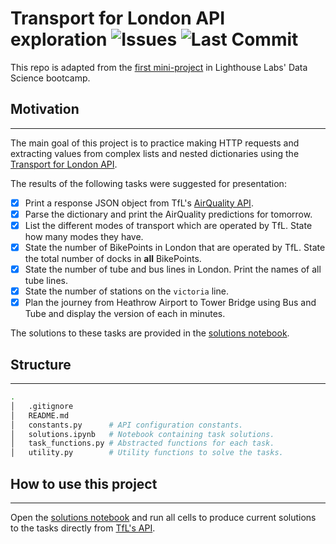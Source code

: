 # Transport for London API exploration ![Issues](https://img.shields.io/github/issues/jsilke/TfL-API-Exploration) ![Last Commit](https://img.shields.io/github/last-commit/jsilke/TfL-API-Exploration)

This repo is adapted from the [first mini-project](https://github.com/lighthouse-labs/mini-project-I) in Lighthouse Labs' Data Science bootcamp.

## Motivation
-------------

The main goal of this project is to practice making HTTP requests and extracting values from complex lists and nested dictionaries using the [Transport for London API](https://api-portal.tfl.gov.uk/apis).

The results of the following tasks were suggested for presentation:

- [x] Print a response JSON object from TfL's [AirQuality API](https://api-portal.tfl.gov.uk/api-details#api=AirQuality&operation=AirQuality_Get).
- [x] Parse the dictionary and print the AirQuality predictions for tomorrow.
- [x] List the different modes of transport which are operated by TfL. State how many modes they have.
- [x] State the number of BikePoints in London that are operated by TfL. State the total number of docks in **all** BikePoints.
- [x] State the number of tube and bus lines in London. Print the names of all tube lines.
- [x] State the number of stations on the `victoria` line.
- [x] Plan the journey from Heathrow Airport to Tower Bridge using Bus and Tube and display the version of each in minutes.

The solutions to these tasks are provided in the [solutions notebook](./solutions.ipynb).

## Structure
------------

```bash
.
│   .gitignore
│   README.md
│   constants.py      # API configuration constants.
│   solutions.ipynb   # Notebook containing task solutions.
│   task_functions.py # Abstracted functions for each task.
│   utility.py        # Utility functions to solve the tasks.
```

## How to use this project
--------------------------

Open the [solutions notebook](./solutions.ipynb) and run all cells to produce current solutions to the tasks directly from [TfL's API](https://api-portal.tfl.gov.uk/apis).